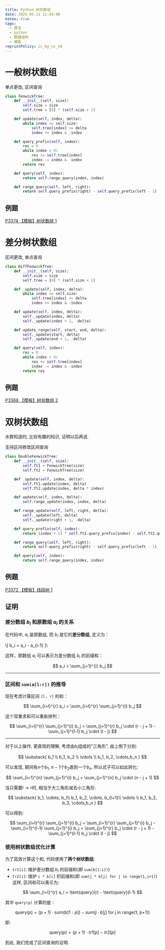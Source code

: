 ```yaml
---
title: Python 树状数组
date: 2025-05-21 12:43:00
katex: true
tags:
  - 算法
  - python
  - 数据结构
  - 模板
reprintPolicy: cc_by_nc_nd
---
```

# 一般树状数组
单点更改, 区间查询
``` python
class FenwickTree:
    def __init__(self, size):
        self.size = size
        self.tree = [0] * (self.size + 1)

    def update(self, index, delta):
        while index <= self.size:
            self.tree[index] += delta
            index += index & -index

    def query_prefix(self, index):
        res = 0
        while index > 0:
            res += self.tree[index]
            index -= index & -index
        return res

    def query(self, index):
        return self.range_query(index, index)

    def range_query(self, left, right):
        return self.query_prefix(right) - self.query_prefix(left - 1)
```
## 例题
[P3374 【模板】树状数组 1](https://www.luogu.com.cn/problem/P3374)
# 差分树状数组
区间更改, 单点查询
``` python
class DiffFenwickTree:
    def __init__(self, size):
        self.size = size
        self.tree = [0] * (self.size + 1)

    def _update(self, index, delta):
        while index <= self.size:
            self.tree[index] += delta
            index += index & -index

    def update(self, index, delta):
        self._update(index, delta)
        self._update(index + 1, -delta)

    def update_range(self, start, end, delta):
        self._update(start, delta)
        self._update(end + 1, -delta)

    def query(self, index):
        res = 0
        while index > 0:
            res += self.tree[index]
            index -= index & -index
        return res

```
## 例题
[P3368 【模板】树状数组 2](https://www.luogu.com.cn/problem/P3368)

# 双树状数组
水群知道的, 比较有趣的知识, 证明以后再说.

支持区间修改区间查询

``` python
class DoubleFenwickTree:
    def __init__(self, size):
        self.ft1 = FenwickTree(size)
        self.ft2 = FenwickTree(size)

    def _update(self, index, delta):
        self.ft1.update(index, delta)
        self.ft2.update(index, delta * index)

    def update(self, index, delta):
        self.range_update(index, index, delta)

    def range_update(self, left, right, delta):
        self._update(left, delta)
        self._update(right + 1, -delta)

    def query_prefix(self, index):
        return (index + 1) * self.ft1.query_prefix(index) - self.ft2.query_prefix(index)

    def range_query(self, left, right):
        return self.query_prefix(right) - self.query_prefix(left - 1)

    def query(self, index):
        return self.range_query(index, index)
```

## 例题
[P3372 【模板】线段树 1](https://www.luogu.com.cn/problem/P3372)

## 证明
### 差分数组  $b_i$  和原数组  $a_i$  的关系
在代码中, $a_i$  是原数组, 而  $b_i$  是它的**差分数组**, 定义为：

\\[
b_i = a_i - a_{i-1}
]\\

这样，原数组  $a_i$  可以表示为差分数组  $b_i$  的前缀和：

$$
a_i = \sum_{j=1}^{i} b_j
$$

---

### 区间和 `sum(a[l:r])` 的推导
现在考虑计算区间 `[l, r]` 的和：

$$
\sum_{i=l}^{r} a_i = \sum_{i=l}^{r} \sum_{j=1}^{i} b_j
$$

这个双重求和可以重新排列：

$$
\sum_{i=l}^{r} \sum_{j=1}^{i} b_j = \sum_{j=1}^{r} b_j \cdot (r - j + 1) - \sum_{j=1}^{l-1} b_j \cdot (l - j)
$$

---

对于以上操作, 更直观的理解, 考虑由$b_j$组成的"三角形", 由上倒下分别:

$$
\substack{
b_1 \\
b_1, b_2 \\
\vdots \\
b_1, b_2, \cdots,b_n
}
$$

可以发现, 期间有$n$个$b_1$, $n-1$个$b_2$直到一个$b_n$. 所以式子可以如此转化:

$$
\sum_{i=1}^{n} \sum_{j=1}^{i} b_j = \sum_{j=1}^{n} b_j \cdot (n - j + 1)
$$

当只需要$l \to r$时, 相当于大三角形减去小三角形:

$$
\substack{
b_1, \cdots, b_l\\
b_1, b_2, \cdots, b_{l+1}\\
\vdots \\
b_1, b_2, b_3, \cdots,b_n
}
$$

可以得到:

$$
\sum_{i=l}^{r} \sum_{j=1}^{i} b_j = \sum_{i=1}^{r} \sum_{j=1}^{i} b_j - \sum_{i=1}^{l-1} \sum_{j=1}^{i} b_j =
\sum_{j=1}^{r} b_j \cdot (r - j + 1) - \sum_{j=1}^{l-1} b_j \cdot (l - j)
$$


### 使用树状数组优化计算
为了高效计算这个和, 代码使用了**两个树状数组**:
- `tr1[i]`: 维护差分数组 $b_i$ 的前缀和(即 `sum(b[1:i])`)
- `tr2[i]`: 维护 `i * b[i]` 的前缀和(即 `sum(j * b[j] for j in range(1,i+1)`)
这样, 区间和可以表示为:

$$
\sum_{i=l}^{r} a_i = \text{query}(r) - \text{query}(l-1)
$$

其中 `query(p)` 计算的是：

$$
\text{query}(p) = (p + 1) \cdot \text{sum}(b[1:p]) - \text{sum}(j \cdot b[j] \text{ for j in range(1, p+1)})
$$


即:

$$
\text{query}(p) = (p + 1) \cdot tr1[p] - tr2[p]
$$

到此, 我们完成了区间查询的证明.